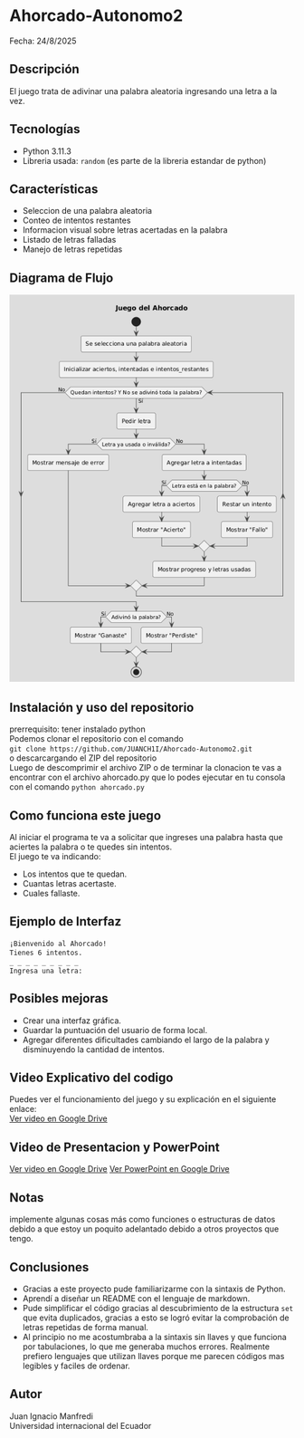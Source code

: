 # Ahorcado-Autonomo2
Fecha: 24/8/2025
## Descripción
El juego trata de adivinar una palabra aleatoria ingresando una letra a la vez.  
## Tecnologías
- Python 3.11.3
- Libreria usada: `random` (es parte de la libreria estandar de python)
## Características
- Seleccion de una palabra aleatoria
- Conteo de intentos restantes
- Informacion visual sobre letras acertadas en la palabra
- Listado de letras falladas
- Manejo de letras repetidas
## Diagrama de Flujo
![Diagrama del juego del Ahorcado](diagramaDeFlujo.png)

## Instalación y uso del repositorio
prerrequisito: tener instalado python  
Podemos clonar el repositorio con el comando  
`git clone https://github.com/JUANCH1I/Ahorcado-Autonomo2.git`  
 o descarcargando el ZIP del repositorio  
Luego de descomprimir el archivo ZIP o de terminar la clonacion te vas a encontrar con el archivo ahorcado.py que lo podes ejecutar en tu consola con el comando `python ahorcado.py`

## Como funciona este juego
Al iniciar el programa te va a solicitar que ingreses una palabra hasta que aciertes la palabra o te quedes sin intentos.  
El juego te va indicando:
- Los intentos que te quedan.
- Cuantas letras acertaste.
- Cuales fallaste.

## Ejemplo de Interfaz
```
¡Bienvenido al Ahorcado!
Tienes 6 intentos.
_ _ _ _ _ _ _ _ _
Ingresa una letra:
```
## Posibles mejoras
- Crear una interfaz gráfica.
- Guardar la puntuación del usuario de forma local.
- Agregar diferentes dificultades cambiando el largo de la palabra y disminuyendo la cantidad de intentos.
## Video Explicativo del codigo
Puedes ver el funcionamiento del juego y su explicación en el siguiente enlace:  
[Ver video en Google Drive](https://drive.google.com/file/d/1Xpqq2zs95cEpq3y_wGVLzihEa8Hq3oMI/view?usp=sharing)
## Video de Presentacion y PowerPoint
[Ver video en Google Drive]([https://drive.google.com/file/d/1Xpqq2zs95cEpq3y_wGVLzihEa8Hq3oMI/view?usp=sharing](https://drive.google.com/file/d/1IqoM00Cu9hVv96He5-pPwJI507o036fh/view?usp=sharing))
[Ver PowerPoint en Google Drive]([[https://drive.google.com/file/d/1Xpqq2zs95cEpq3y_wGVLzihEa8Hq3oMI/view?usp=sharing](https://drive.google.com/file/d/1IqoM00Cu9hVv96He5-pPwJI507o036fh/view?usp=sharing)](https://docs.google.com/presentation/d/1P0Pa9BkcJ-W-W5abrroMFDBGIjPIOyhd/edit?usp=sharing&ouid=103350030442664043709&rtpof=true&sd=true))
## Notas
implemente algunas cosas más como funciones o estructuras de datos debido a que estoy un poquito adelantado debido a otros proyectos que tengo.
## Conclusiones
- Gracias a este proyecto pude familiarizarme con la sintaxis de Python.  
- Aprendí a diseñar un README con el lenguaje de markdown.  
- Pude simplificar el código gracias al descubrimiento de la estructura `set` que evita duplicados, gracias a esto se logró evitar la comprobación de letras repetidas de forma manual.  
- Al principio no me acostumbraba a la sintaxis sin llaves y que funciona por tabulaciones, lo que me generaba muchos errores. Realmente prefiero lenguajes que utilizan llaves porque me parecen códigos mas legibles y faciles de ordenar.
## Autor
Juan Ignacio Manfredi  
Universidad internacional del Ecuador
